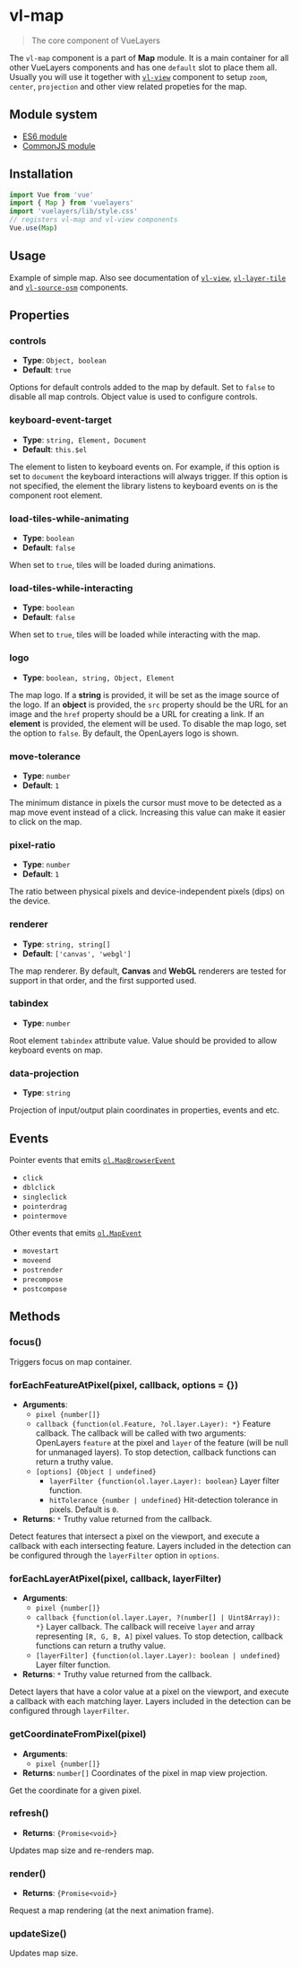 # vl-map

> The core component of VueLayers

The `vl-map` component is a part of **Map** module. It is a main container for 
all other VueLayers components and has one `default` slot to place them all. 
Usually you will use it together with [`vl-view`](component/view.md) component 
to setup `zoom`, `center`, `projection` and other view related propeties for the map.

## Module system

* [ES6 module](https://unpkg.com/vuelayers@0.10.0-beta.6/lib/_esm2015/map/)
* [CommonJS module](https://unpkg.com/vuelayers@0.10.0-beta.6/lib/map/)

## Installation

```js
import Vue from 'vue'
import { Map } from 'vuelayers'
import 'vuelayers/lib/style.css'
// registers vl-map and vl-view components
Vue.use(Map)
```

## Usage

Example of simple map. Also see documentation of [`vl-view`](component/view.md), 
[`vl-layer-tile`](component/tile-layer.md) and [`vl-source-osm`](component/osm-source.md) 
components.

<vuep template="#usage-example"></vuep>

<script v-pre type="text/x-template" id="usage-example">
  <template>
    <vl-map :load-tiles-while-animating="true" :load-tiles-while-interacting="true" style="height: 400px">
        <vl-view :zoom.sync="zoom" :center.sync="center" :rotation.sync="rotation"></vl-view>

        <vl-layer-tile id="osm">
            <vl-source-osm></vl-source-osm>
        </vl-layer-tile>
    </vl-map>
  </template>

  <script>
    export default {
      data () {
        return { 
          zoom: 2,
          center: [0, 0],
          rotation: 0,
        }
      },
    }
  </script>
</script>

## Properties

### controls

- **Type**: `Object, boolean`
- **Default**: `true`

Options for default controls added to the map by default. Set to `false` to disable 
all map controls. Object value is used to configure controls.

### keyboard-event-target

- **Type**: `string, Element, Document`
- **Default**: `this.$el`

The element to listen to keyboard events on. For example, if this option is set 
to `document` the keyboard interactions will always trigger. If this option is 
not specified, the element the library listens to keyboard events on is the 
component root element.

### load-tiles-while-animating

- **Type**: `boolean`
- **Default**: `false`

When set to `true`, tiles will be loaded during animations.

### load-tiles-while-interacting

- **Type**: `boolean`
- **Default**: `false`

When set to `true`, tiles will be loaded while interacting with the map.

### logo

- **Type**: `boolean, string, Object, Element`

The map logo. If a **string** is provided, it will be set as the image source of the 
logo. If an **object** is provided, the `src` property should be the URL for an image 
and the `href` property should be a URL for creating a link. If an **element** is provided, 
the element will be used. To disable the map logo, set the option to `false`. 
By default, the OpenLayers logo is shown.

### move-tolerance

- **Type**: `number`
- **Default**: `1`

The minimum distance in pixels the cursor must move to be detected as a map move 
event instead of a click. Increasing this value can make it easier to click on the map.

### pixel-ratio

- **Type**: `number`
- **Default**: `1`

The ratio between physical pixels and device-independent pixels (dips) on the device.

### renderer

- **Type**: `string, string[]`
- **Default**: `['canvas', 'webgl']`

The map renderer. By default, **Canvas** and **WebGL** renderers are tested for support in that order, 
and the first supported used. 

### tabindex

- **Type**: `number`

Root element `tabindex` attribute value. Value should be provided to allow 
keyboard events on map.

### data-projection

- **Type**: `string`

Projection of input/output plain coordinates in properties, events and etc.

## Events

Pointer events that emits [`ol.MapBrowserEvent`](https://openlayers.org/en/latest/apidoc/ol.MapBrowserEvent.html)

- `click`
- `dblclick`
- `singleclick`
- `pointerdrag`
- `pointermove` 

Other events that emits [`ol.MapEvent`](https://openlayers.org/en/latest/apidoc/ol.MapEvent.html)

- `movestart`
- `moveend`
- `postrender`
- `precompose`
- `postcompose`

## Methods

### focus()

Triggers focus on map container.

### forEachFeatureAtPixel(pixel, callback, options = {})

- **Arguments**:
    - `pixel {number[]}`
    - `callback {function(ol.Feature, ?ol.layer.Layer): *}` 
      Feature callback. The callback will be called with two arguments: OpenLayers `feature` 
      at the pixel and `layer` of the feature (will be null for unmanaged layers). 
      To stop detection, callback functions can return a truthy value.
    - `[options] {Object | undefined}`
        - `layerFilter {function(ol.layer.Layer): boolean}` Layer filter function.
        - `hitTolerance {number | undefined}` Hit-detection tolerance in pixels.
          Default is `0`.
- **Returns**: `*` Truthy value returned from the callback.

Detect features that intersect a pixel on the viewport, and execute a callback 
with each intersecting feature. Layers included in the detection can be configured 
through the `layerFilter` option in `options`.

### forEachLayerAtPixel(pixel, callback, layerFilter)

- **Arguments**:
    - `pixel {number[]}`
    - `callback {function(ol.layer.Layer, ?(number[] | Uint8Array)): *}` Layer callback.
      The callback will receive `layer` and array representing `[R, G, B, A]` pixel values.
      To stop detection, callback functions can return a truthy value.
    - `[layerFilter] {function(ol.layer.Layer): boolean | undefined}` Layer filter function.
- **Returns**: `*` Truthy value returned from the callback.

Detect layers that have a color value at a pixel on the viewport, and execute 
a callback with each matching layer. Layers included in the detection can be 
configured through `layerFilter`.

### getCoordinateFromPixel(pixel)

- **Arguments**:
    - `pixel {number[]}`
- **Returns**: `number[]` Coordinates of the pixel in map view projection.

Get the coordinate for a given pixel. 

### refresh()

- **Returns**: `{Promise<void>}`

Updates map size and re-renders map.

### render()

- **Returns**: `{Promise<void>}`

Request a map rendering (at the next animation frame).

### updateSize()

Updates map size.
